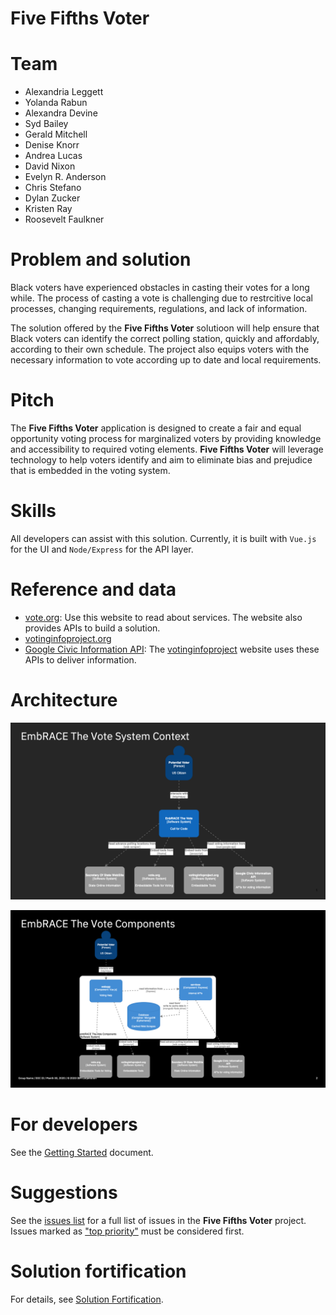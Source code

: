 # Five Fifths Voter

# Team

* Alexandria Leggett
* Yolanda Rabun
* Alexandra Devine
* Syd Bailey
* Gerald Mitchell
* Denise Knorr
* Andrea Lucas
* David Nixon
* Evelyn R. Anderson
* Chris Stefano
* Dylan Zucker
* Kristen Ray
* Roosevelt Faulkner

# Problem and solution

Black voters have experienced obstacles in casting their votes for a long while. The process of casting a vote is challenging due to restrcitive local processes, changing requirements, regulations, and lack of information.

The solution offered by the **Five Fifths Voter** solutioon will help ensure that Black voters can identify the correct polling station, quickly and affordably, according to their own schedule. The project also equips voters with the necessary information to vote according up to date and local requirements.

# Pitch

The **Five Fifths Voter** application is designed to create a fair and equal opportunity voting process for marginalized voters by providing knowledge and accessibility to required voting elements. **Five Fifths Voter** will leverage technology to help voters identify and aim to eliminate bias and prejudice that is embedded in the voting system.

# Skills

All developers can assist with this solution. Currently, it is built with `Vue.js` for the UI and `Node/Express` for the API layer.

# Reference and data

- [vote.org](https://www.vote.org/): Use this website to read about services. The website also provides APIs to build a solution.
- [votinginfoproject.org](https://www.votinginfoproject.org/)
- [Google Civic Information API](https://developers.google.com/civic-information): The [votinginfoproject](https://www.votinginfoproject.org/) website uses these APIs to deliver information.

# Architecture

![System Context](doc/SystemContext.png)

![Components](doc/Components.png)

# For developers

See the [Getting Started](doc/GETSTARTED.md) document.

# Suggestions

See the [issues list](https://github.com/embrace-call-for-code/embrace-the-vote/issues) for a full list of issues in the **Five Fifths Voter** project. Issues marked as ["top priority"](https://github.com/embrace-call-for-code/embrace-the-vote/issues?q=is%3Aissue+is%3Aopen+label%3A%22top+priority%22) must be considered first.

# Solution fortification

For details, see [Solution Fortification](doc/SolutionFortification.md).
